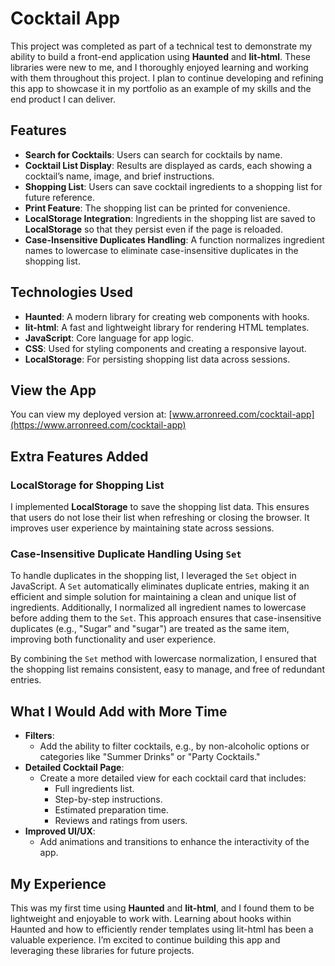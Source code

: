 # Cocktail App

This project was completed as part of a technical test to demonstrate my ability to build a front-end application using **Haunted** and **lit-html**. These libraries were new to me, and I thoroughly enjoyed learning and working with them throughout this project. I plan to continue developing and refining this app to showcase it in my portfolio as an example of my skills and the end product I can deliver.

## Features

- **Search for Cocktails**: Users can search for cocktails by name.
- **Cocktail List Display**: Results are displayed as cards, each showing a cocktail’s name, image, and brief instructions.
- **Shopping List**: Users can save cocktail ingredients to a shopping list for future reference.
- **Print Feature**: The shopping list can be printed for convenience.
- **LocalStorage Integration**: Ingredients in the shopping list are saved to **LocalStorage** so that they persist even if the page is reloaded.
- **Case-Insensitive Duplicates Handling**: A function normalizes ingredient names to lowercase to eliminate case-insensitive duplicates in the shopping list.

## Technologies Used

- **Haunted**: A modern library for creating web components with hooks.
- **lit-html**: A fast and lightweight library for rendering HTML templates.
- **JavaScript**: Core language for app logic.
- **CSS**: Used for styling components and creating a responsive layout.
- **LocalStorage**: For persisting shopping list data across sessions.

## View the App

You can view my deployed version at: [www.arronreed.com/cocktail-app](https://www.arronreed.com/cocktail-app)

## Extra Features Added

### LocalStorage for Shopping List
I implemented **LocalStorage** to save the shopping list data. This ensures that users do not lose their list when refreshing or closing the browser. It improves user experience by maintaining state across sessions.

### Case-Insensitive Duplicate Handling Using `Set`
To handle duplicates in the shopping list, I leveraged the `Set` object in JavaScript. A `Set` automatically eliminates duplicate entries, making it an efficient and simple solution for maintaining a clean and unique list of ingredients. Additionally, I normalized all ingredient names to lowercase before adding them to the `Set`. This approach ensures that case-insensitive duplicates (e.g., "Sugar" and "sugar") are treated as the same item, improving both functionality and user experience.

By combining the `Set` method with lowercase normalization, I ensured that the shopping list remains consistent, easy to manage, and free of redundant entries.

## What I Would Add with More Time

- **Filters**:
  - Add the ability to filter cocktails, e.g., by non-alcoholic options or categories like "Summer Drinks" or "Party Cocktails."
- **Detailed Cocktail Page**:
  - Create a more detailed view for each cocktail card that includes:
    - Full ingredients list.
    - Step-by-step instructions.
    - Estimated preparation time.
    - Reviews and ratings from users.
- **Improved UI/UX**:
  - Add animations and transitions to enhance the interactivity of the app.

## My Experience

This was my first time using **Haunted** and **lit-html**, and I found them to be lightweight and enjoyable to work with. Learning about hooks within Haunted and how to efficiently render templates using lit-html has been a valuable experience. I’m excited to continue building this app and leveraging these libraries for future projects.